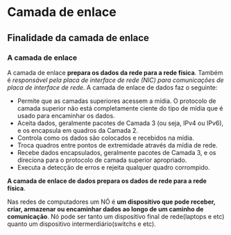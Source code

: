 # Camada de enlace

## Finalidade da camada de enlace

### A camada de enlace 

A camada de enlace **prepara os dados da rede para a rede física**. Também é _responsável pela placa de interface de rede (NIC) para comunicações de placa de interface de rede_. 
A camada de enlace de dados faz o seguinte:

* Permite que as camadas superiores acessem a mídia. O protocolo de camada superior não está completamente ciente do tipo de mídia que é usado para encaminhar os dados.
* Aceita dados, geralmente pacotes de Camada 3 (ou seja, IPv4 ou IPv6), e os encapsula em quadros da Camada 2.
* Controla como os dados são colocados e recebidos na mídia.
* Troca quadros entre pontos de extremidade através da mídia de rede.
* Recebe dados encapsulados, geralmente pacotes de Camada 3, e os direciona para o protocolo de camada superior apropriado.
* Executa a detecção de erros e rejeita qualquer quadro corrompido.

**A camada de enlace de dados prepara os dados de rede para a rede física**.

Nas redes de computadores um NÓ é **um dispositivo que pode receber, criar, armazenar ou encaminhar dados ao longo de um caminho de comunicação**.
Nó pode ser tanto um dispositivo final de rede(laptops e etc) quanto um dispositivo intermerdiário(switchs e etc).